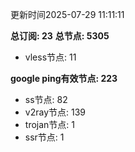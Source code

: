 更新时间2025-07-29 11:11:11

**总订阅: 23**
**总节点: 5305**
- vless节点: 11

**google ping有效节点: 223**
- ss节点: 82
- v2ray节点: 139
- trojan节点: 1
- ssr节点: 1
